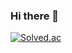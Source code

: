 ### Hi there 👋

 [![Solved.ac](http://mazassumnida.wtf/api/v2/generate_badge?boj=ninny9988)](https://solved.ac/profile/ninny9988)
 
 
 
<!--
**seunggi99/seunggi99** is a ✨ _special_ ✨ repository because its `README.md` (this file) appears on your GitHub profile.

Here are some ideas to get you started:

- 🔭 I’m currently working on ...
- 🌱 I’m currently learning ...
- 👯 I’m looking to collaborate on ...
- 🤔 I’m looking for help with ...
- 💬 Ask me about ...
- 📫 How to reach me: ...
- 😄 Pronouns: ...
- ⚡ Fun fact: ...
-->
